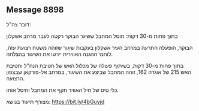## Message 8898

דובר צה"ל:

בתוך פחות מ-30 דקות: חוסל המחבל ששיגר הבוקר רקטה לעבר מרחב אשקלון

הבוקר, הופעלה התרעה במרחב העיר אשקלון בעקבות שיגור שזוהה משטח רצועת עזה, לוחמי ההגנה האווירית יירטו את השיגור בהצלחה.

בתוך פחות מ-30 דקות, בשיתוף פעולה של מכלול האש של חטיבת הנח"ל וחטיבת האש 215 של אוגדה 162, זוהה המחבל שביצע את השיגור, במרחב אל-פורקאן שבצפון הרצועה. 

כלי טיס של חיל האוויר תקף את המחבל וחיסל אותו.

מצורף תיעוד בנושא: https://bit.ly/4bGuyjd

